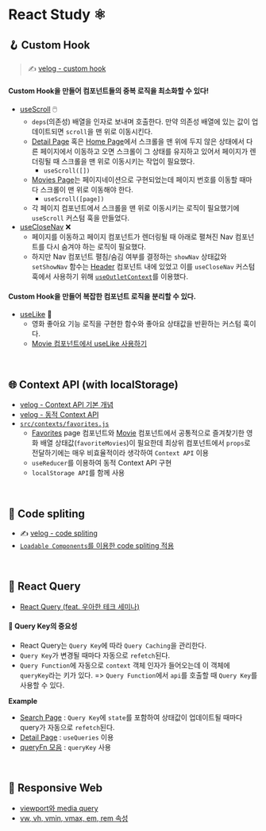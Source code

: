 # React Study ⚛️

## 🪝 Custom Hook
> ✍️ [velog - custom hook](https://velog.io/@eunnbi/Custom-Hook)


#### Custom Hook을 만들어 컴포넌트들의 중복 로직을 최소화할 수 있다!
- [useScroll](https://github.com/eunnbi/movie-app/blob/main/src/hooks/useScroll.js) 🖱️
  - `deps`(의존성) 배열을 인자로 보내며 호출한다. 만약 의존성 배열에 있는 값이 업데이트되면 `scroll`을 맨 위로 이동시킨다.
  - [Detail Page](https://github.com/eunnbi/movie-app/blob/main/src/pages/Details.js#L34) 혹은 [Home Page](https://github.com/eunnbi/movie-app/blob/main/src/pages/Home.js#L10)에서 스크롤을 맨 위에 두지 않은 상태에서 다른 페이지에서 이동하고 오면 스크롤이 그 상태를 유지하고 있어서 페이지가 렌더링될 때 스크롤을 맨 위로 이동시키는 작업이 필요했다.
    - `useScroll([])`
  - [Movies Page](https://github.com/eunnbi/movie-app/blob/main/src/pages/Movies.js#L22)는 페이지네이션으로 구현되었는데 페이지 번호를 이동할 때마다 스크롤이 맨 위로 이동해야 한다.
    - `useScroll([page])`
  - 각 페이지 컴포넌트에서 스크롤을 맨 위로 이동시키는 로직이 필요했기에 `useScroll` 커스텀 훅을 만들었다.
- [useCloseNav](https://github.com/eunnbi/movie-app/blob/main/src/hooks/useCloseNav.js) ❌
  -  페이지를 이동하고 페이지 컴포넌트가 렌더링될 때 아래로 펼쳐진 Nav 컴포넌트를 다시 숨겨야 하는 로직이 필요했다.
  -  하지만 Nav 컴포넌트 펼침/숨김 여부를 결정하는 `showNav` 상태값와 `setShowNav` 함수는 [Header](https://github.com/eunnbi/movie-app/blob/main/src/components/Header/index.js#L57) 컴포넌트 내에 있었고 이를 `useCloseNav` 커스텀 훅에서 사용하기 위해 [`useOutletContext`](https://reactrouter.com/docs/en/v6/hooks/use-outlet-context)를 이용했다.

#### Custom Hook을 만들어 복잡한 컴포넌트 로직을 분리할 수 있다.
- [useLike](https://github.com/eunnbi/movie-app/blob/main/src/hooks/useLike.js) 💜
  - 영화 좋아요 기능 로직을 구현한 함수와 좋아요 상태값을 반환하는 커스텀 훅이다.
  - [Movie 컴포넌트에서 useLike 사용하기](https://github.com/eunnbi/movie-app/blob/main/src/components/Movie/index.js#L30) 


<br/>

## 🌐 Context API (with localStorage)
- [velog - Context API 기본 개념](https://velog.io/@eunnbi/React-Context-API)
- [velog - 동적 Context API](https://velog.io/@eunnbi/React-%EB%8F%99%EC%A0%81-Context-API)
- [`src/contexts/favorites.js`](https://github.com/eunnbi/movie-app/blob/main/src/contexts/favorites.js)
  - [Favorites](https://github.com/eunnbi/movie-app/blob/main/src/pages/Favorites.js#L20) page 컴포넌트와 [Movie](https://github.com/eunnbi/movie-app/blob/main/src/components/Movie/index.js#L29) 컴포넌트에서 공통적으로 즐겨찾기한 영화 배열 상태값(`favoriteMovies`)이 필요한데 최상위 컴포넌트에서 `props`로 전달하기에는 매우 비효율적이라 생각하여 `Context API` 이용
  - `useReducer`를 이용하여 동적 Context API 구현
  - `localStorage API`를 함께 사용


<br/>

## 🧩 Code spliting
- ✍️ [velog - code spliting](https://velog.io/@eunnbi/React-code-spliting) <br/>
- [`Loadable Components`를 이용한 code spliting 적용](https://github.com/eunnbi/movie-app/blob/main/src/App.js#L13)

<br/>

## 🌸 React Query
- [React Query (feat. 우아한 테크 세미나)](https://velog.io/@eunnbi/React-Query-feat.-%EC%9A%B0%EC%95%84%ED%95%9C-%ED%85%8C%ED%81%AC-%EC%84%B8%EB%AF%B8%EB%82%98)

#### 🔑 Query Key의 중요성
- React Query는 `Query Key`에 따라 `Query Caching`을 관리한다.
- `Query Key`가 변경될 때마다 자동으로 `refetch`된다.
- `Query Function`에 자동으로 `context` 객체 인자가 들어오는데 이 객체에 `queryKey`라는 키가 있다.
  => `Query Function`에서 `api`를 호출할 때 `Query Key`를 사용할 수 있다.
  
**Example**
- [Search Page](https://github.com/eunnbi/movie-app/blob/main/src/pages/Search.js#L25) : `Query Key`에 `state`를 포함하여 상태값이 업데이트될 때마다 query가 자동으로 `refetch`된다.
- [Detail Page](https://github.com/eunnbi/movie-app/blob/main/src/pages/Details.js#L29) : `useQueries` 이용
- [queryFn 모음](https://github.com/eunnbi/movie-app/blob/main/src/lib/api.js#L12) : `queryKey` 사용

<br/>

## 📱 Responsive Web
- [viewport와 media query](https://velog.io/@eunnbi/responsive-web-1)
- [vw, vh, vmin, vmax, em, rem 속성](https://velog.io/@eunnbi/responsive-web-2)

